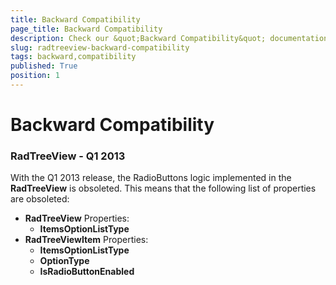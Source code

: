 ```yaml
---
title: Backward Compatibility
page_title: Backward Compatibility
description: Check our &quot;Backward Compatibility&quot; documentation article for the RadTreeView {{ site.framework_name }} control.
slug: radtreeview-backward-compatibility
tags: backward,compatibility
published: True
position: 1
---
```


# Backward Compatibility

### RadTreeView - Q1 2013

With the Q1 2013 release, the RadioButtons logic implemented in the __RadTreeView__ is obsoleted. This means that the following list of properties are obsoleted:

* __RadTreeView__ Properties:
	* __ItemsOptionListType__
* __RadTreeViewItem__ Properties:
	* __ItemsOptionListType__
	* __OptionType__
	* __IsRadioButtonEnabled__